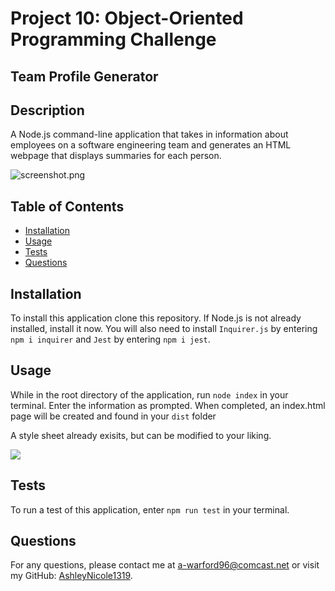 # Project 10: Object-Oriented Programming Challenge

## Team Profile Generator

## Description
A Node.js command-line application that takes in information about employees on a software engineering team and generates an HTML webpage that displays summaries for each person.

![screenshot.png](/../main/assets/images/screenshot.png)


## Table of Contents
- [Installation](#installation)
- [Usage](#usage)
- [Tests](#tests)
- [Questions](#questions)


## Installation
To install this application clone this repository. If Node.js is not already installed, install it now. You will also need to install `Inquirer.js` by entering `npm i inquirer` and `Jest` by entering `npm i jest`.


## Usage
While in the root directory of the application, run `node index` in your terminal. Enter the information as prompted. When completed, an index.html page will be created and found in your `dist` folder

A style sheet already exisits, but can be modified to your liking.

<img src="./assets/TeamImage">

## Tests
To run a test of this application, enter `npm run test` in your terminal.


## Questions
For any questions, please contact me at [a-warford96@comcast.net](mailto:a-warford96@comcast.net) or visit my GitHub: [AshleyNicole1319](https://github.com/AshleyNicole1319).